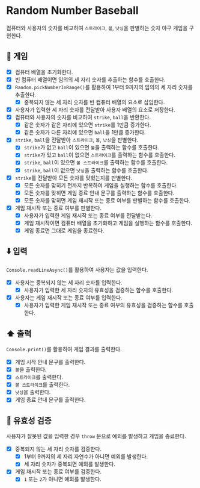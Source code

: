 # Random Number Baseball

컴퓨터와 사용자의 숫자를 비교하여 `스트라이크`, `볼`, `낫싱`을 판별하는 숫자 야구 게임을 구현한다.

## 🎰 게임

- [x] 컴퓨터 배열을 초기화한다.
- [x] 빈 컴퓨터 배열이면 임의의 세 자리 숫자를 추출하는 함수를 호출한다.
- [x] `Random.pickNumberInRange()`를 활용하여 1부터 9까지의 임의의 세 자리 숫자를 추출한다.
  - [x] 중복되지 않는 세 자리 숫자를 빈 컴퓨터 배열의 요소로 삽입한다.
- [x] 사용자가 입력한 세 자리 숫자를 전달받아 사용자 배열의 요소로 저장한다.
- [x] 컴퓨터와 사용자의 숫자를 비교하여 `strike`, `ball`을 반환한다.
  - [x] 같은 숫자가 같은 자리에 있으면 `strike`를 1만큼 증가한다.
  - [x] 같은 숫자가 다른 자리에 있으면 `ball`을 1만큼 증가한다.
- [x] `strike`, `ball`을 전달받아 `스트라이크`, `볼`, `낫싱`을 판별한다.
  - [x] `strike`가 없고 `ball`이 있으면 `볼`을 출력하는 함수를 호출한다.
  - [x] `strike`가 있고 `ball`이 없으면 `스트라이크`를 출력하는 함수를 호출한다.
  - [x] `strike`, `ball`이 있으면 `볼 스트라이크`를 출력하는 함수를 호출한다.
  - [x] `strike`, `ball`이 없으면 `낫싱`을 출력하는 함수를 호출한다.
- [x] `strike`를 전달받아 모든 숫자를 맞혔는지를 판별한다.
  - [x] 모든 숫자를 맞히기 전까지 반복하여 게임을 실행하는 함수를 호출한다.
  - [x] 모든 숫자를 맞히면 게임 종료 안내 문구를 출력하는 함수를 호출한다.
  - [x] 모든 숫자를 맞히면 게임 재시작 또는 종료 여부를 판별하는 함수를 호출한다.
- [x] 게임 재시작 또는 종료 여부를 판별한다.
  - [x] 사용자가 입력한 게임 재시작 또는 종료 여부를 전달받는다.
  - [x] 게임 재시작이면 컴퓨터 배열을 초기화하고 게임을 실행하는 함수를 호출한다.
  - [x] 게임 종료면 그대로 게임을 종료한다.

## ⬇️ 입력

`Console.readLineAsync()`를 활용하여 사용자는 값을 입력한다.

- [x] 사용자는 중복되지 않는 세 자리 숫자를 입력한다.
  - [x] 사용자가 입력한 세 자리 숫자의 유효성을 검증하는 함수를 호출한다.
- [x] 사용자는 게임 재시작 또는 종료 여부를 입력한다.
  - [x] 사용자가 입력한 게임 재시작 또는 종료 여부의 유효성을 검증하는 함수를 호출한다.

## ⬆️ 출력

`Console.print()`를 활용하여 게임 결과를 출력한다.

- [x] 게임 시작 안내 문구를 출력한다.
- [x] `볼`을 출력한다.
- [x] `스트라이크`를 출력한다.
- [x] `볼 스트라이크`를 출력한다.
- [x] `낫싱`을 출력한다.
- [x] 게임 종료 안내 문구를 출력한다.

## 🐛 유효성 검증

사용자가 잘못된 값을 입력한 경우 `throw` 문으로 예외를 발생하고 게임을 종료한다.

- [x] 중복되지 않는 세 자리 숫자를 검증한다.
  - [x] 1부터 9까지의 세 자리 자연수가 아니면 예외를 발생한다.
  - [x] 세 자리 숫자가 중복되면 예외를 발생한다.
- [x] 게임 재시작 또는 종료 여부를 검증한다.
  - [x] `1` 또는 `2`가 아니면 예외를 발생한다.

